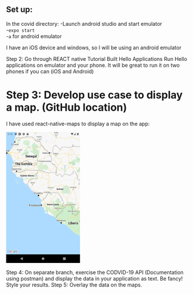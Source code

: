 ## Set up:
In the covid directory:
-Launch android studio and start emulator  
-`expo start`  
-`a`  for android emulator  


I have an iOS device and windows, so I will be using an android emulator


Step 2:  Go through REACT native Tutorial
Built Hello Applications
Run Hello applications on emulator and your phone.
It will be great to run it on two phones if you can (iOS and Android)

# Step 3:  Develop use case to display a map.  (GitHub location)

I have used react-native-maps to display a map on the app:


<img src=mapscreenshot.png width="40%">


Step 4:  On separate branch, exercise the CODVID-19 API (Documentation using postman) and display the data in your application as text.  Be fancy!  Style your results.
Step 5:  Overlay the data on the maps.
